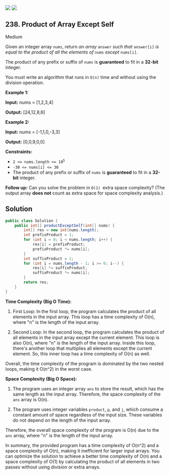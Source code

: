 [![](https://img.shields.io/github/stars/javadev/LeetCode-in-All?label=Stars&style=flat-square)](https://github.com/javadev/LeetCode-in-All)
[![](https://img.shields.io/github/forks/javadev/LeetCode-in-All?label=Fork%20me%20on%20GitHub%20&style=flat-square)](https://github.com/javadev/LeetCode-in-All/fork)

## 238\. Product of Array Except Self

Medium

Given an integer array `nums`, return _an array_ `answer` _such that_ `answer[i]` _is equal to the product of all the elements of_ `nums` _except_ `nums[i]`.

The product of any prefix or suffix of `nums` is **guaranteed** to fit in a **32-bit** integer.

You must write an algorithm that runs in `O(n)` time and without using the division operation.

**Example 1:**

**Input:** nums = [1,2,3,4]

**Output:** [24,12,8,6] 

**Example 2:**

**Input:** nums = [-1,1,0,-3,3]

**Output:** [0,0,9,0,0] 

**Constraints:**

*   <code>2 <= nums.length <= 10<sup>5</sup></code>
*   `-30 <= nums[i] <= 30`
*   The product of any prefix or suffix of `nums` is **guaranteed** to fit in a **32-bit** integer.

**Follow up:** Can you solve the problem in `O(1) `extra space complexity? (The output array **does not** count as extra space for space complexity analysis.)

## Solution

```java
public class Solution {
    public int[] productExceptSelf(int[] nums) {
        int[] res = new int[nums.length];
        int prefixProduct = 1;
        for (int i = 0; i < nums.length; i++) {
            res[i] = prefixProduct;
            prefixProduct *= nums[i];
        }
        int suffixProduct = 1;
        for (int i = nums.length - 1; i >= 0; i--) {
            res[i] *= suffixProduct;
            suffixProduct *= nums[i];
        }
        return res;
    }
}
```

**Time Complexity (Big O Time):**

1. First Loop: In the first loop, the program calculates the product of all elements in the input array. This loop has a time complexity of O(n), where "n" is the length of the input array.

2. Second Loop: In the second loop, the program calculates the product of all elements in the input array except the current element. This loop is also O(n), where "n" is the length of the input array. Inside this loop, there's another loop that multiplies all elements except the current element. So, this inner loop has a time complexity of O(n) as well.

Overall, the time complexity of the program is dominated by the two nested loops, making it O(n^2) in the worst case.

**Space Complexity (Big O Space):**

1. The program uses an integer array `ans` to store the result, which has the same length as the input array. Therefore, the space complexity of the `ans` array is O(n).

2. The program uses integer variables `product`, `p`, and `j`, which consume a constant amount of space regardless of the input size. These variables do not depend on the length of the input array.

Therefore, the overall space complexity of the program is O(n) due to the `ans` array, where "n" is the length of the input array.

In summary, the provided program has a time complexity of O(n^2) and a space complexity of O(n), making it inefficient for larger input arrays. You can optimize the solution to achieve a better time complexity of O(n) and a space complexity of O(1) by calculating the product of all elements in two passes without using division or extra arrays.
